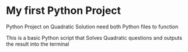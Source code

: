 # My first Python Project
Python Project on Quadratic Solution 
need both Python files to function

This is a basic Python script that Solves Quadratic questions and outputs the result into the terminal

